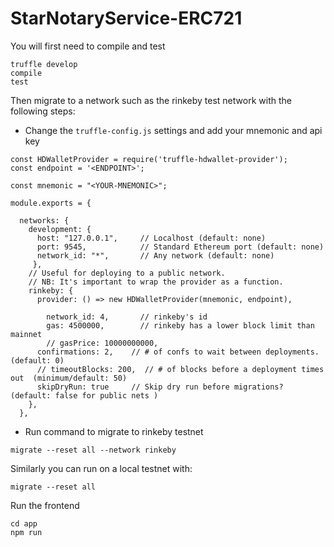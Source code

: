 # StarNotaryService-ERC721

You will first need to compile and test

```
truffle develop
compile
test
```

Then migrate to a network such as the rinkeby test network with the following steps: 

  * Change the ```truffle-config.js``` settings and add your mnemonic and api key 

  ```
  const HDWalletProvider = require('truffle-hdwallet-provider');
  const endpoint = '<ENDPOINT>';

  const mnemonic = "<YOUR-MNEMONIC>";

  module.exports = {

    networks: {
      development: {
        host: "127.0.0.1",     // Localhost (default: none)
        port: 9545,            // Standard Ethereum port (default: none)
        network_id: "*",       // Any network (default: none)
       },
      // Useful for deploying to a public network.
      // NB: It's important to wrap the provider as a function.
      rinkeby: {
        provider: () => new HDWalletProvider(mnemonic, endpoint),

          network_id: 4,       // rinkeby's id
          gas: 4500000,        // rinkeby has a lower block limit than mainnet
          // gasPrice: 10000000000,
        confirmations: 2,    // # of confs to wait between deployments. (default: 0)
        // timeoutBlocks: 200,  // # of blocks before a deployment times out  (minimum/default: 50)
        skipDryRun: true     // Skip dry run before migrations? (default: false for public nets )
      },
    },
  ```
  * Run command to migrate to rinkeby testnet

  ```
  migrate --reset all --network rinkeby

  ```
  Similarly you can run on a local testnet with: 
  
  ```
  migrate --reset all 
  ```


Run the frontend

```
cd app 
npm run
```
